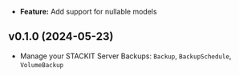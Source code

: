 
- **Feature:** Add support for nullable models
## v0.1.0 (2024-05-23)

- Manage your STACKIT Server Backups: `Backup`, `BackupSchedule`, `VolumeBackup`
